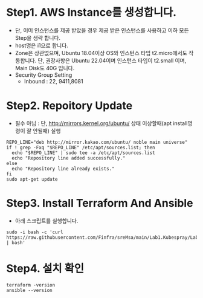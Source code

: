 # Step1. AWS Instance를 생성합니다.
* 단, 이미 인스턴스를 제공 받았을 경우 제공 받은 인스턴스를 사용하고 이하 모든 Step을 생략 합니다.
* host명은 i1으로 합니다.
* Zone은 상관없으며, Ubuntu 18.04이상 OS와 인스턴스 타입 t2.micro에서도 작동합니다. 단, 권장사항은 Ubuntu 22.04이며 인스턴스 타입이 t2.small 이며, Main Disk도 40G 입니다.
* Security Group Setting
  - Inbound : 22, 9411,8081

# Step2. Repoitory Update
* 필수 아님 : 단, http://mirrors.kernel.org/ubuntu/ 상태 이상할때(apt install명령이 잘 안될때) 실행
```
REPO_LINE="deb http://mirror.kakao.com/ubuntu/ noble main universe"
if ! grep -Fxq "$REPO_LINE" /etc/apt/sources.list; then
  echo "$REPO_LINE" | sudo tee -a /etc/apt/sources.list
  echo "Repository line added successfully."
else
  echo "Repository line already exists."
fi
sudo apt-get update
```

# Step3. Install Terraform And Ansible
* 아래 스크립트를 실행합니다. 
```
sudo -i bash -c 'curl https://raw.githubusercontent.com/Finfra/sreMsa/main/Lab1.Kubespray/Lab1.InstanceForTerraform/installOnEc2.sh | bash'
```

# Step4. 설치 확인
```
terraform -version
ansible --version
```

